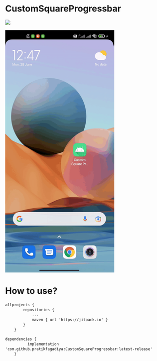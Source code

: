 # CustomSquareProgressbar

[![](https://jitpack.io/v/pratikfagadiya/CustomSquareProgressbar.svg)](https://jitpack.io/#pratikfagadiya/CustomSquareProgressbar)

<img src="https://github.com/PratikFagadiya/CustomSquareProgressbar/blob/master/preview/custom_square_progress_preview.gif" width="350" >

# How to use?

```
allprojects {
		repositories {
			...
			maven { url 'https://jitpack.io' }
		}
	}
```
```
dependencies {
          implementation 'com.github.pratikfagadiya:CustomSquareProgressbar:latest-release'
	}
```
